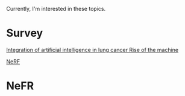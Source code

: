 Currently, I'm interested in these topics.

# Survey

[Integration of artificial intelligence in lung cancer Rise of the machine](https://zitao-shuai.github.io/notes/Integration_of_artificial_intelligence_in_lung_cancer_Rise_of_the_machine)

[NeRF](https://zitao-shuai.github.io/notes/NeRF)

# NeFR
